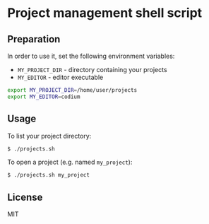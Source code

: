 # Project management shell script

## Preparation

In order to use it, set the following environment variables:
- `MY_PROJECT_DIR` - directory containing your projects
- `MY_EDITOR` - editor executable

```sh
export MY_PROJECT_DIR=/home/user/projects
export MY_EDITOR=codium
```

## Usage

To list your project directory:

```sh
$ ./projects.sh
```

To open a project (e.g. named `my_project`):

```sh
$ ./projects.sh my_project
```

## License

MIT

